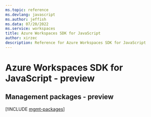 ```yaml
---
ms.topic: reference
ms.devlang: javascript
ms.author: jeffish
ms.data: 07/20/2022
ms.service: workspaces
title: Azure Workspaces SDK for JavaScript
author: xirzec
description: Reference for Azure Workspaces SDK for JavaScript
---
```

# Azure Workspaces SDK for JavaScript - preview

## Management packages - preview
[!INCLUDE [mgmt-packages](workspaces-mgmt-index.md)]
